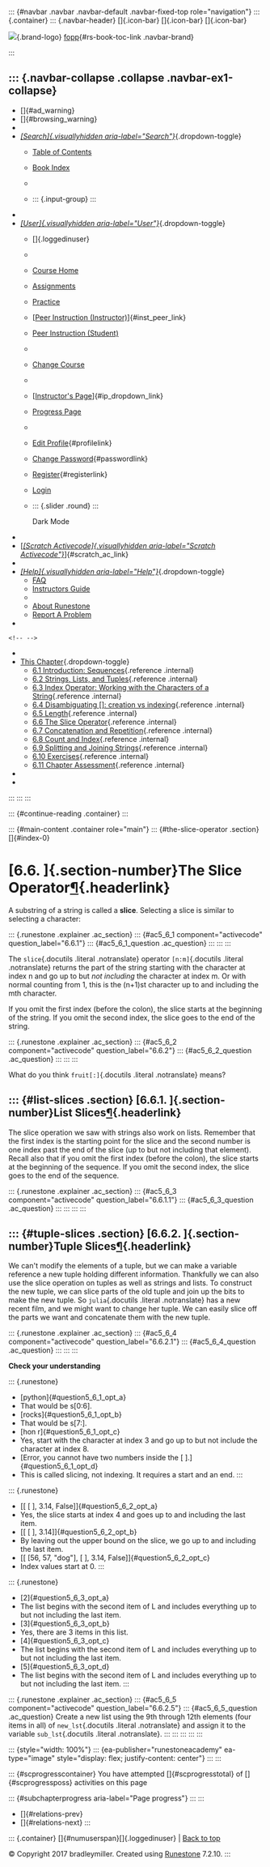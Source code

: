 ::: {#navbar .navbar .navbar-default .navbar-fixed-top role="navigation"}
::: {.container}
::: {.navbar-header}
[]{.icon-bar} []{.icon-bar} []{.icon-bar}

<div>

[![](../_static/img/RAIcon.png)](/runestone/default/user/login){.brand-logo}
[fopp](../index.html){#rs-book-toc-link .navbar-brand}

</div>
:::

::: {.navbar-collapse .collapse .navbar-ex1-collapse}
-   
-   []{#ad_warning}
-   []{#browsing_warning}
-   
-   [*[Search]{.visuallyhidden
    aria-label="Search"}*](#){.dropdown-toggle}
    -   [Table of Contents](../index.html)

    -   [Book Index](../genindex.html)

    -   

    -   ::: {.input-group}
        :::
-   
-   [*[User]{.visuallyhidden aria-label="User"}*](#){.dropdown-toggle}
    -   []{.loggedinuser}

    -   

    -   [Course Home](/ns/course/index)

    -   [Assignments](/assignment/student/chooseAssignment)

    -   [Practice](/runestone/assignments/practice)

    -   [[Peer Instruction
        (Instructor)](/runestone/peer/instructor.html)]{#inst_peer_link}

    -   [Peer Instruction (Student)](/runestone/peer/student.html)

    -   

    -   [Change Course](/runestone/default/courses)

    -   

    -   [[Instructor\'s
        Page](/runestone/admin/index)]{#ip_dropdown_link}

    -   [Progress Page](/runestone/dashboard/studentreport)

    -   

    -   [Edit Profile](/runestone/default/user/profile){#profilelink}

    -   [Change
        Password](/runestone/default/user/change_password){#passwordlink}

    -   [Register](/runestone/default/user/register){#registerlink}

    -   [Login](#)

    -   ::: {.slider .round}
        :::

        Dark Mode
-   
-   [[*[Scratch Activecode]{.visuallyhidden
    aria-label="Scratch Activecode"}*](javascript:runestoneComponents.popupScratchAC())]{#scratch_ac_link}
-   
-   [*[Help]{.visuallyhidden aria-label="Help"}*](#){.dropdown-toggle}
    -   [FAQ](http://runestoneinteractive.org/pages/faq.html)
    -   [Instructors Guide](https://guide.runestone.academy)
    -   
    -   [About Runestone](http://runestoneinteractive.org)
    -   [Report A
        Problem](/runestone/default/reportabug?course=fopp&page=TheSliceOperator)
-   

```{=html}
<!-- -->
```
-   
-   [This Chapter](../index.html){.dropdown-toggle}
    -   [6.1 Introduction: Sequences](intro-Sequences.html){.reference
        .internal}
    -   [6.2 Strings, Lists, and
        Tuples](StringsandLists.html){.reference .internal}
    -   [6.3 Index Operator: Working with the Characters of a
        String](IndexOperatorWorkingwiththeCharactersofaString.html){.reference
        .internal}
    -   [6.4 Disambiguating \[\]: creation vs
        indexing](DisabmiguatingSquareBrackets.html){.reference
        .internal}
    -   [6.5 Length](Length.html){.reference .internal}
    -   [6.6 The Slice Operator](TheSliceOperator.html){.reference
        .internal}
    -   [6.7 Concatenation and
        Repetition](ConcatenationandRepetition.html){.reference
        .internal}
    -   [6.8 Count and Index](CountandIndex.html){.reference .internal}
    -   [6.9 Splitting and Joining
        Strings](SplitandJoin.html){.reference .internal}
    -   [6.10 Exercises](Exercises.html){.reference .internal}
    -   [6.11 Chapter Assessment](week2a1.html){.reference .internal}
-   
-   
:::
:::
:::

::: {#continue-reading .container}
:::

::: {#main-content .container role="main"}
::: {#the-slice-operator .section}
[]{#index-0}

[6.6. ]{.section-number}The Slice Operator[¶](#the-slice-operator "Permalink to this heading"){.headerlink}
===========================================================================================================

A substring of a string is called a **slice**. Selecting a slice is
similar to selecting a character:

::: {.runestone .explainer .ac_section}
::: {#ac5_6_1 component="activecode" question_label="6.6.1"}
::: {#ac5_6_1_question .ac_question}
:::
:::
:::

The `slice`{.docutils .literal .notranslate} operator `[n:m]`{.docutils
.literal .notranslate} returns the part of the string starting with the
character at index n and go up to but *not including* the character at
index m. Or with normal counting from 1, this is the (n+1)st character
up to and including the mth character.

If you omit the first index (before the colon), the slice starts at the
beginning of the string. If you omit the second index, the slice goes to
the end of the string.

::: {.runestone .explainer .ac_section}
::: {#ac5_6_2 component="activecode" question_label="6.6.2"}
::: {#ac5_6_2_question .ac_question}
:::
:::
:::

What do you think `fruit[:]`{.docutils .literal .notranslate} means?

::: {#list-slices .section}
[6.6.1. ]{.section-number}List Slices[¶](#list-slices "Permalink to this heading"){.headerlink}
-----------------------------------------------------------------------------------------------

The slice operation we saw with strings also work on lists. Remember
that the first index is the starting point for the slice and the second
number is one index past the end of the slice (up to but not including
that element). Recall also that if you omit the first index (before the
colon), the slice starts at the beginning of the sequence. If you omit
the second index, the slice goes to the end of the sequence.

::: {.runestone .explainer .ac_section}
::: {#ac5_6_3 component="activecode" question_label="6.6.1.1"}
::: {#ac5_6_3_question .ac_question}
:::
:::
:::
:::

::: {#tuple-slices .section}
[6.6.2. ]{.section-number}Tuple Slices[¶](#tuple-slices "Permalink to this heading"){.headerlink}
-------------------------------------------------------------------------------------------------

We can't modify the elements of a tuple, but we can make a variable
reference a new tuple holding different information. Thankfully we can
also use the slice operation on tuples as well as strings and lists. To
construct the new tuple, we can slice parts of the old tuple and join up
the bits to make the new tuple. So `julia`{.docutils .literal
.notranslate} has a new recent film, and we might want to change her
tuple. We can easily slice off the parts we want and concatenate them
with the new tuple.

::: {.runestone .explainer .ac_section}
::: {#ac5_6_4 component="activecode" question_label="6.6.2.1"}
::: {#ac5_6_4_question .ac_question}
:::
:::
:::

**Check your understanding**

::: {.runestone}
-   [python]{#question5_6_1_opt_a}
-   That would be s\[0:6\].
-   [rocks]{#question5_6_1_opt_b}
-   That would be s\[7:\].
-   [hon r]{#question5_6_1_opt_c}
-   Yes, start with the character at index 3 and go up to but not
    include the character at index 8.
-   [Error, you cannot have two numbers inside the \[
    \].]{#question5_6_1_opt_d}
-   This is called slicing, not indexing. It requires a start and an
    end.
:::

::: {.runestone}
-   [\[ \[ \], 3.14, False\]]{#question5_6_2_opt_a}
-   Yes, the slice starts at index 4 and goes up to and including the
    last item.
-   [\[ \[ \], 3.14\]]{#question5_6_2_opt_b}
-   By leaving out the upper bound on the slice, we go up to and
    including the last item.
-   [\[ \[56, 57, \"dog\"\], \[ \], 3.14, False\]]{#question5_6_2_opt_c}
-   Index values start at 0.
:::

::: {.runestone}
-   [2]{#question5_6_3_opt_a}
-   The list begins with the second item of L and includes everything up
    to but not including the last item.
-   [3]{#question5_6_3_opt_b}
-   Yes, there are 3 items in this list.
-   [4]{#question5_6_3_opt_c}
-   The list begins with the second item of L and includes everything up
    to but not including the last item.
-   [5]{#question5_6_3_opt_d}
-   The list begins with the second item of L and includes everything up
    to but not including the last item.
:::

::: {.runestone .explainer .ac_section}
::: {#ac5_6_5 component="activecode" question_label="6.6.2.5"}
::: {#ac5_6_5_question .ac_question}
Create a new list using the 9th through 12th elements (four items in
all) of `new_lst`{.docutils .literal .notranslate} and assign it to the
variable `sub_lst`{.docutils .literal .notranslate}.
:::
:::
:::
:::
:::

::: {style="width: 100%"}
::: {ea-publisher="runestoneacademy" ea-type="image" style="display: flex; justify-content: center"}
:::
:::

::: {#scprogresscontainer}
You have attempted []{#scprogresstotal} of []{#scprogressposs}
activities on this page

::: {#subchapterprogress aria-label="Page progress"}
:::
:::

-   [[](Length.html)]{#relations-prev}
-   [[](ConcatenationandRepetition.html)]{#relations-next}
:::

::: {.container}
[]{#numuserspan}[]{.loggedinuser} \| [Back to top](#)

© Copyright 2017 bradleymiller. Created using
[Runestone](http://runestoneinteractive.org/) 7.2.10.
:::

